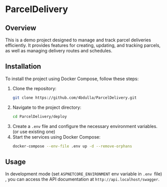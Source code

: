 # ParcelDelivery

## Overview

This is a demo project designed to manage and track parcel deliveries efficiently. It provides features for creating, updating, and tracking parcels, as well as managing delivery routes and schedules.

## Installation

To install the project using Docker Compose, follow these steps:

1. Clone the repository:
   ```bash
   git clone https://github.com/4bdulla/ParcelDelivery.git
   ```
2. Navigate to the project directory:
   ```bash
   cd ParcelDelivery/deploy
   ```
3. Create a `.env` file and configure the necessary environment variables. (or use existing one)
4. Start the services using Docker Compose:
   ```bash
   docker-compose --env-file .env up -d --remove-orphans
   ```

## Usage

In development mode (set `ASPNETCORE_ENVIRONMENT` env variable in `.env `file) , you can access the API documentation at `http://api.localhost/swagger`.
